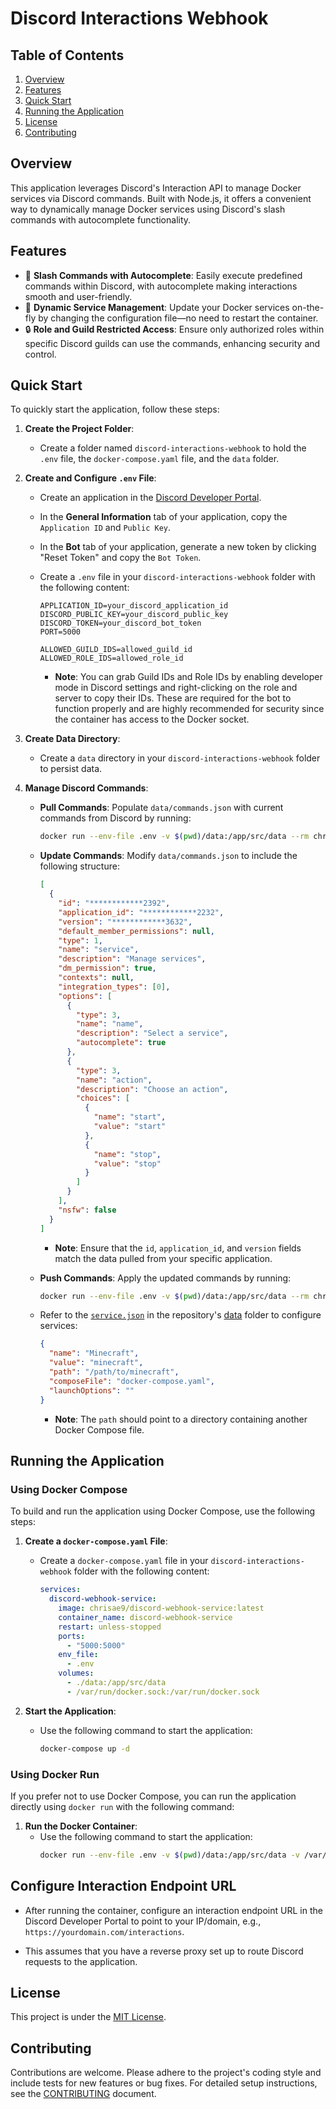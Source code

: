 # Discord Interactions Webhook

## Table of Contents
1. [Overview](#overview)
2. [Features](#features)
3. [Quick Start](#quick-start)
4. [Running the Application](#running-the-application)
5. [License](#license)
6. [Contributing](#contributing)

## Overview
This application leverages Discord's Interaction API to manage Docker services via Discord commands. Built with Node.js, it offers a convenient way to dynamically manage Docker services using Discord's slash commands with autocomplete functionality.

## Features
- 🚀 **Slash Commands with Autocomplete**: Easily execute predefined commands within Discord, with autocomplete making interactions smooth and user-friendly.
- 🔄 **Dynamic Service Management**: Update your Docker services on-the-fly by changing the configuration file—no need to restart the container.
- 🔒 **Role and Guild Restricted Access**: Ensure only authorized roles within specific Discord guilds can use the commands, enhancing security and control.

## Quick Start

To quickly start the application, follow these steps:

1. **Create the Project Folder**:
   - Create a folder named `discord-interactions-webhook` to hold the `.env` file, the `docker-compose.yaml` file, and the `data` folder.

2. **Create and Configure `.env` File**:
   - Create an application in the [Discord Developer Portal](https://discord.com/developers/applications).
   - In the **General Information** tab of your application, copy the `Application ID` and `Public Key`.
   - In the **Bot** tab of your application, generate a new token by clicking "Reset Token" and copy the `Bot Token`.
   - Create a `.env` file in your `discord-interactions-webhook` folder with the following content:

     ```env
     APPLICATION_ID=your_discord_application_id
     DISCORD_PUBLIC_KEY=your_discord_public_key
     DISCORD_TOKEN=your_discord_bot_token
     PORT=5000

     ALLOWED_GUILD_IDS=allowed_guild_id
     ALLOWED_ROLE_IDS=allowed_role_id
     ```

     - **Note**: You can grab Guild IDs and Role IDs by enabling developer mode in Discord settings and right-clicking on the role and server to copy their IDs. These are required for the bot to function properly and are highly recommended for security since the container has access to the Docker socket.

3. **Create Data Directory**:
   - Create a `data` directory in your `discord-interactions-webhook` folder to persist data.

4. **Manage Discord Commands**:
   - **Pull Commands**: Populate `data/commands.json` with current commands from Discord by running:
     ```sh
     docker run --env-file .env -v $(pwd)/data:/app/src/data --rm chrisae9/discord-webhook-service:latest npm run pull
     ```
   - **Update Commands**: Modify `data/commands.json` to include the following structure:
     ```json
     [
       {
         "id": "************2392",
         "application_id": "************2232",
         "version": "************3632",
         "default_member_permissions": null,
         "type": 1,
         "name": "service",
         "description": "Manage services",
         "dm_permission": true,
         "contexts": null,
         "integration_types": [0],
         "options": [
           {
             "type": 3,
             "name": "name",
             "description": "Select a service",
             "autocomplete": true
           },
           {
             "type": 3,
             "name": "action",
             "description": "Choose an action",
             "choices": [
               {
                 "name": "start",
                 "value": "start"
               },
               {
                 "name": "stop",
                 "value": "stop"
               }
             ]
           }
         ],
         "nsfw": false
       }
     ]
     ```
     - **Note**: Ensure that the `id`, `application_id`, and `version` fields match the data pulled from your specific application.

   - **Push Commands**: Apply the updated commands by running:
     ```sh
     docker run --env-file .env -v $(pwd)/data:/app/src/data --rm chrisae9/discord-webhook-service:latest npm run push
     ```

   - Refer to the [`service.json`](/data/services.json) in the repository's [data](/data) folder to configure services:
     ```json
     {
       "name": "Minecraft",
       "value": "minecraft",
       "path": "/path/to/minecraft",
       "composeFile": "docker-compose.yaml",
       "launchOptions": ""
     }
     ```
     - **Note**: The `path` should point to a directory containing another Docker Compose file.

## Running the Application

### Using Docker Compose
To build and run the application using Docker Compose, use the following steps:

1. **Create a `docker-compose.yaml` File**:
   - Create a `docker-compose.yaml` file in your `discord-interactions-webhook` folder with the following content:

     ```yaml
     services:
       discord-webhook-service:
         image: chrisae9/discord-webhook-service:latest
         container_name: discord-webhook-service
         restart: unless-stopped
         ports:
           - "5000:5000"
         env_file:
           - .env
         volumes:
           - ./data:/app/src/data
           - /var/run/docker.sock:/var/run/docker.sock
     ```

2. **Start the Application**:
   - Use the following command to start the application:
     ```sh
     docker-compose up -d
     ```

### Using Docker Run
If you prefer not to use Docker Compose, you can run the application directly using `docker run` with the following command:

1. **Run the Docker Container**:
   - Use the following command to start the application:
     ```sh
     docker run --env-file .env -v $(pwd)/data:/app/src/data -v /var/run/docker.sock:/var/run/docker.sock -p 5000:5000 --name discord-webhook-service chrisae9/discord-webhook-service:latest
     ```

## Configure Interaction Endpoint URL
- After running the container, configure an interaction endpoint URL in the Discord Developer Portal to point to your IP/domain, e.g., `https://yourdomain.com/interactions`.

- This assumes that you have a reverse proxy set up to route Discord requests to the application.

## License
This project is under the [MIT License](LICENSE).

## Contributing
Contributions are welcome. Please adhere to the project's coding style and include tests for new features or bug fixes. For detailed setup instructions, see the [CONTRIBUTING](CONTRIBUTING.md) document.
